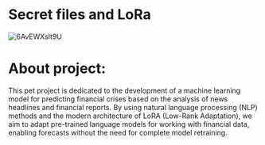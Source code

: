 # Secret files and LoRa
![6AvEWXslt9U](https://github.com/user-attachments/assets/6bae6628-15b8-46bb-81f7-5e26280c394d)

# About project: 
This pet project is dedicated to the development of a machine learning model for predicting financial crises based on the analysis of news headlines and financial reports. By using natural language processing (NLP) methods and the modern architecture of LoRA (Low-Rank Adaptation), we aim to adapt pre-trained language models for working with financial data, enabling forecasts without the need for complete model retraining.


